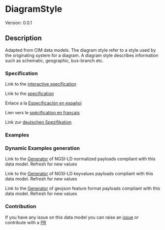 # DiagramStyle
Version: 0.0.1

## Description 

Adapted from CIM data models. The diagram style refer to a style used by the originating system for a diagram.  A diagram style describes information such as schematic, geographic, bus-branch etc.
### Specification

Link to the [interactive specification](https://swagger.lab.fiware.org/?url=https://raw.githubusercontent.com/smart-data-models/dataModel.EnergyCIM/master/DiagramStyle/swagger.yaml)

Link to the [specification](https://github.com/smart-data-models/dataModel.EnergyCIM/blob/master/DiagramStyle/doc/spec.md)

Enlace a la [Especificación en español](https://github.com/smart-data-models/dataModel.EnergyCIM/blob/master/DiagramStyle/doc/spec_ES.md)

Lien vers le [spécification en français](https://github.com/smart-data-models/dataModel.EnergyCIM/blob/master/DiagramStyle/doc/spec_FR.md)

Link zur [deutschen Spezifikation](https://github.com/smart-data-models/dataModel.EnergyCIM/blob/master/DiagramStyle/doc/spec_DE.md)
### Examples
### Dynamic Examples generation

Link to the [Generator](https://smartdatamodels.org/extra/ngsi-ld_generator.php?schemaUrl=https://raw.githubusercontent.com/smart-data-models/dataModel.EnergyCIM/master/DiagramStyle/schema.json&email=info@smartdatamodels.org) of NGSI-LD normalized payloads compliant with this data model. Refresh for new values

Link to the [Generator](https://smartdatamodels.org/extra/ngsi-ld_generator_keyvalues.php?schemaUrl=https://raw.githubusercontent.com/smart-data-models/dataModel.EnergyCIM/master/DiagramStyle/schema.json&email=info@smartdatamodels.org) of NGSI-LD keyvalues payloads compliant with this data model. Refresh for new values

Link to the [Generator](https://smartdatamodels.org/extra/geojson_features_generator_v1.0.php?schemaUrl=https://raw.githubusercontent.com/smart-data-models/dataModel.EnergyCIM/master/DiagramStyle/schema.json&email=info@smartdatamodels.org) of geojson feature format payloads compliant with this data model. Refresh for new values
### Contribution

 If you have any issue on this data model you can raise an [issue](https://github.com/smart-data-models/dataModel.EnergyCIM/issues)  or contribute with a [PR](https://github.com/smart-data-models/dataModel.EnergyCIM/pulls)
